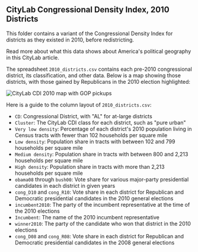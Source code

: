## CityLab Congressional Density Index, 2010 Districts

This folder contains a variant of the Congressional Density Index for districts as they existed in 2010, before redistricting. 

Read more about what this data shows about America's political geography in this CityLab article.

The spreadsheet `2010_districts.csv` contains each pre-2010 congressional district, its classification, and other data. Below is a map showing those districts, with those gained by Republicans in the 2010 election highlighted:

![CityLab CDI 2010 map with GOP pickups](https://raw.githubusercontent.com/theatlantic/citylab-data/master/citylab-congress/2010-districts/map.png)

Here is a guide to the column layout of `2010_districts.csv`:

- `CD`: Congressional District, with "AL" for at-large districts
- `Cluster`: The CityLab CDI class for each district, such as "pure urban"
- `Very low density`: Percentage of each district's 2010 population living in Census tracts with fewer than 102 households per square mile
- `Low density`: Population share in tracts with between 102 and 799 households per square mile
- `Medium density`: Population share in tracts with between 800 and 2,213 households per square mile
- `High density`: Population share in tracts with more than 2,213 households per square mile
- `obama08` through `bush00`: Vote share for various major-party presidential candidates in each district in given years
- `cong_D10` and `cong_R10`: Vote share in each district for Republican and Democratic presidential candidates in the 2010 general elections
- `incumbent2010`: The party of the incumbent representative at the time of the 2010 elections
- `Incumbent`: The name of the 2010 incumbent representative
- `winner2010`: The party of the candidate who won that district in the 2010 elections
- `cong_D08` and `cong_R08`: Vote share in each district for Republican and Democratic presidential candidates in the 2008 general elections
